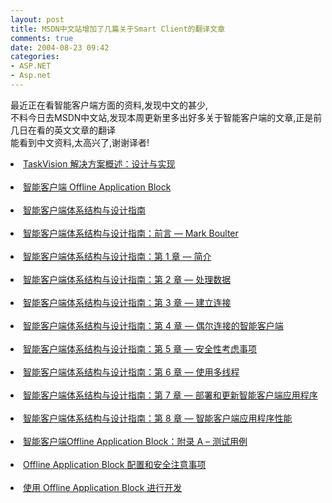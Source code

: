 ```yaml
---
layout: post
title: MSDN中文站增加了几篇关于Smart Client的翻译文章
comments: true
date: 2004-08-23 09:42
categories:
- ASP.NET
- Asp.net
---
```


<p></p>
<p>最近正在看智能客户端方面的资料,发现中文的甚少, <br />不料今日去MSDN中文站,发现本周更新里多出好多关于智能客户端的文章,正是前几日在看的英文文章的翻译 <br />能看到中文资料,太高兴了,谢谢译者!</p>
<div id="huobazi">
<li>
<a href="http://www.microsoft.com/china/msdn/library/enterprisedevelopment/softwaredev/SCdnwinformswnftaskvision.mspx">TaskVision 解决方案概述：设计与实现</a><br /><br />
</li>
<li>
<a href="http://www.microsoft.com/china/msdn/library/architecture/architecture/architecturetopic/SCOfflineAppBlockcover.mspx">智能客户端 Offline Application Block</a><br /><br />
</li>
<li>
<a href="http://www.microsoft.com/china/msdn/library/architecture/architecture/architecturetopic/SCArchDeGuide/cover.mspx">智能客户端体系结构与设计指南</a><br /><br />
</li>
<li>
<a href="http://www.microsoft.com/china/msdn/library/architecture/architecture/architecturetopic/SCArchDeGuide/ForewordbyMarkBoulter.mspx">智能客户端体系结构与设计指南：前言 — Mark Boulter</a><br /><br />
</li>
<li>
<a href="http://www.microsoft.com/china/msdn/library/architecture/architecture/architecturetopic/SCArchDeGuide/Chapter1Introduction.mspx">智能客户端体系结构与设计指南：第 1 章 — 简介</a><br /><br />
</li>
<li>
<a href="http://www.microsoft.com/china/msdn/library/architecture/architecture/architecturetopic/SCArchDeGuide/Chapter2HandlingData.mspx">智能客户端体系结构与设计指南：第 2 章 — 处理数据</a><br /><br />
</li>
<li>
<a href="http://www.microsoft.com/china/msdn/library/architecture/architecture/architecturetopic/SCArchDeGuide/Chapter3GettingConnected.mspx">智能客户端体系结构与设计指南：第 3 章 — 建立连接</a><br /><br />
</li>
<li>
<a href="http://www.microsoft.com/china/msdn/library/architecture/architecture/architecturetopic/SCArchDeGuide/Chapter4OccConnSC.mspx">智能客户端体系结构与设计指南：第 4 章 — 偶尔连接的智能客户端</a><br /><br />
</li>
<li>
<a href="http://www.microsoft.com/china/msdn/library/architecture/architecture/architecturetopic/SCArchDeGuide/Chapter5SecuCons.mspx">智能客户端体系结构与设计指南：第 5 章 — 安全性考虑事项</a><br /><br />
</li>
<li>
<a href="http://www.microsoft.com/china/msdn/library/architecture/architecture/architecturetopic/SCArchDeGuide/Chapter6UsingMultThr.mspx">智能客户端体系结构与设计指南：第 6 章 — 使用多线程</a><br /><br />
</li>
<li>
<a href="http://www.microsoft.com/china/msdn/library/architecture/architecture/architecturetopic/SCArchDeGuide/Chapter7DeployUpdSCApp.mspx">智能客户端体系结构与设计指南：第 7 章 — 部署和更新智能客户端应用程序</a><br /><br />
</li>
<li>
<a href="http://www.microsoft.com/china/msdn/library/architecture/architecture/architecturetopic/SCArchDeGuide/Chapter8SCAppPerf.mspx">智能客户端体系结构与设计指南：第 8 章 — 智能客户端应用程序性能</a><br /><br />
</li>
<li>
<a href="http://www.microsoft.com/china/msdn/library/architecture/architecture/architecturetopic/AppendATestCases.mspx">智能客户端Offline Application Block：附录 A – 测试用例</a><br /><br />
</li>
<li>
<a href="http://www.microsoft.com/china/msdn/library/architecture/architecture/architecturetopic/4OffAppBlocConfSecuCons.mspx">Offline Application Block 配置和安全注意事项</a><br /><br />
</li>
<li>
<a href="http://www.microsoft.com/china/msdn/library/architecture/architecture/architecturetopic/3DevUsOfflineAppBloc.mspx">使用 Offline Application Block 进行开发</a><br />
</li>
</div>				
